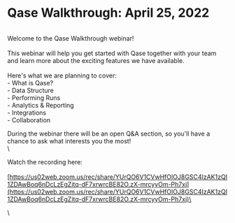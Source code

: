 # Qase Walkthrough: April 25, 2022

<figure><img src="https://qase.intercom-attachments-1.com/i/o/552527395/96c64e0dc768a8f439d2cc78/banner.png" alt=""><figcaption></figcaption></figure>

Welcome to the Qase Walkthrough webinar!\
\
This webinar will help you get started with Qase together with your team and learn more about the exciting features we have available.\
\
Here's what we are planning to cover:\
\- What is Qase?\
\- Data Structure\
\- Performing Runs\
\- Analytics & Reporting\
\- Integrations\
\- Collaboration

During the webinar there will be an open Q\&A section, so you'll have a chance to ask what interests you the most!\
\


Watch the recording here:\
\
[https://us02web.zoom.us/rec/share/YUrQO6V1CVwHfOlOJ8GSC4IzAK1zQI1ZDAwBoq6nDcLzEgZitq-dF7xrwrcBE82O.zX-mrcyyOm-Ph7xj](https://us02web.zoom.us/rec/share/YUrQO6V1CVwHfOlOJ8GSC4IzAK1zQI1ZDAwBoq6nDcLzEgZitq-dF7xrwrcBE82O.zX-mrcyyOm-Ph7xj)\


\
